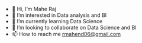 - 👋 Hi, I’m Mahe Raj
- 👀 I’m interested in Data analysis and BI
- 🌱 I’m currently learning Data Science
- 💞️ I’m looking to collaborate on Data Science and BI
- 📫 How to reach me rmahend06@gmail.com

<!---
MaheRaj5000/MaheRaj5000 is a ✨ special ✨ repository because its `README.md` (this file) appears on your GitHub profile.
You can click the Preview link to take a look at your changes.
--->

